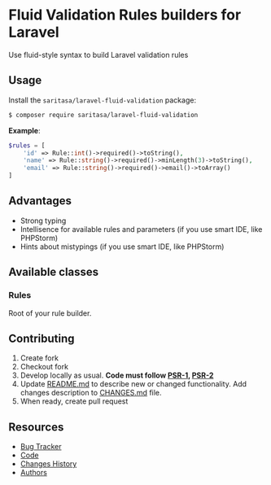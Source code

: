 # Fluid Validation Rules builders for Laravel

Use fluid-style syntax to build Laravel validation rules

## Usage

Install the ```saritasa/laravel-fluid-validation``` package:

```bash
$ composer require saritasa/laravel-fluid-validation
```

**Example**:
```php
$rules = [
    'id' => Rule::int()->required()->toString(),
    'name' => Rule::string()->required()->minLength(3)->toString(),
    'email' => Rule::string()->required()->email()->toArray()
]
```

## Advantages
* Strong typing
* Intellisence for available rules and parameters (if you use smart IDE, like PHPStorm)
* Hints about mistypings (if you use smart IDE, like PHPStorm)

## Available classes

### Rules
Root of your rule builder.

## Contributing

1. Create fork
2. Checkout fork
3. Develop locally as usual. **Code must follow [PSR-1](http://www.php-fig.org/psr/psr-1/), [PSR-2](http://www.php-fig.org/psr/psr-2/)**
4. Update [README.md](README.md) to describe new or changed functionality. Add changes description to [CHANGES.md](CHANGES.md) file.
5. When ready, create pull request

## Resources

* [Bug Tracker](http://github.com/saritasa/php-roles-simple/issues)
* [Code](http://github.com/saritasa/php-roles-simple)
* [Changes History](CHANGES.md)
* [Authors](http://github.com/saritasa/php-roles-simple/contributors)
